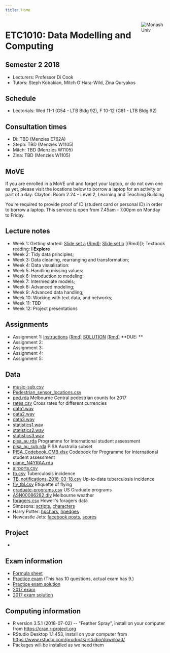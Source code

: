 ```yaml
---
title: Home
---
```


[<img src="img/M.png" style="max-width:15%;min-width:40px;float:right;" alt="Monash Univ" />](https://monash.edu)

# ETC1010: Data Modelling and Computing

## Semester 2 2018

- Lecturers: Professor Di Cook 
- Tutors: Steph Kobakian, Mitch O'Hara-Wild, Zina Quryakos

## Schedule

- Lectorials: Wed 11-1 (G54 - LTB Bldg 92), F 10-12 (G81 - LTB Bldg 92)

## Consultation times

- Di: TBD (Menzies E762A)
- Steph: TBD (Menzies W1105)
- Mitch: TBD (Menzies W1105)
- Zina: TBD (Menzies W1105)

## MoVE

If you are enrolled in a MoVE unit and forget your laptop, or do not own one as yet, please visit the locations below to borrow a laptop for an activity or part of a day:
Clayton: Room 2.24 - Level 2, Learning and Teaching Building

You’re required to provide proof of ID (student card or personal ID) in order to borrow a laptop. This service is open from 7.45am - 7.00pm on Monday to Friday.

## Lecture notes

- Week 1: Getting started: [Slide set a]() [(Rmd)](); [Slide set b]() [(Rmd)]); Textbook reading: __I Explore__
- Week 2: Tidy data principles;
- Week 3: Data cleaning, rearranging and transformation; 
- Week 4: Data visualisation: 
- Week 5: Handling missing values: 
- Week 6: Introduction to modeling: 
- Week 7: Intermediate models; 
- Week 8: Advanced modeling;
- Week 9: Advanced data handling; 
- Week 10: Working with text data, and networks;
- Week 11: TBD
- Week 12: Project presentations

<!--
https://www.monash.edu/policy-bank/academic/education/learning-and-teaching
-->
		 
## Assignments

- Assignment 1: [Instructions]() [(Rmd)]() [SOLUTION]() [(Rmd)]() **DUE: **
- Assignment 2: 
- Assignment 3:
- Assignment 4:
- Assignment 5:


## Data 

- [music-sub.csv](http://dmac.netlify.com/lectures/data/music-sub.csv)
- [Pedestrian_sensor_locations.csv](http://dmac.netlify.com/lectures/data/Pedestrian_sensor_locations.csv)
- [ped.rda](http://dmac.netlify.com/lectures/data/ped.rda) Melbourne Central pedestrian counts for 2017
- [rates.csv](http://dmac.netlify.com/lectures/data/rates.csv) Cross rates for different currencies
- [data1.wav](http://dmac.netlify.com/lectures/data/data1.wav)
- [data2.wav](http://dmac.netlify.com/lectures/data/data2.wav)
- [data3.wav](http://dmac.netlify.com/lectures/data/data3.wav)
- [statistics1.wav](http://dmac.netlify.com/lectures/data/statistics1.wav)
- [statistics2.wav](http://dmac.netlify.com/lectures/data/statistics2.wav)
- [statistics3.wav](http://dmac.netlify.com/lectures/data/statistics3.wav)
- [pisa_au.rda](http://dmac.netlify.com/lectures/data/pisa_au.rda) Programme for International student assessment
- [pisa_au_sub.rda](http://dmac.netlify.com/lectures/lecture7a/data/pisa_au_sub.rda) PISA Australia subset
- [PISA_Codebook_CMB.xlsx](http://dmac.netlify.com/lectures/data/PISA_Codebook_CMB.xlsx) Codebook for Programme for International student assessment
- [plane_N4YRAA.rda](http://dmac.netlify.com/lectures/data/plane_N4YRAA.rda)
- [airports.csv](http://dmac.netlify.com/lectures/data/airports.csv)
- [tb.csv](http://dmac.netlify.com/lectures/data/tb.csv) Tuberculosis incidence
- [TB_notifications_2018-03-18.csv](http://dmac.netlify.com/lectures/data/TB_notifications_2018-03-18.csv) Up-to-date tuberculosis incidence
- [fly_tbl.csv](http://dmac.netlify.com/lectures/data/fly_tbl.csv) Etiquette of flying
- [graduate-programs.csv](http://dmac.netlify.com/lectures/data/graduate-programs.csv) US Graduate programs 
- [ASN00086282.dly](http://dmac.netlify.com/lectures/data/ASN00086282.dly) Melbourne weather
- [foragers.csv](http://dmac.netlify.com/lectures/data/foragers.csv) Howell's foragers data
- Simpsons: [scripts](http://dmac.netlify.com/lectures/data/simpsons_script_lines.csv), [characters](http://dmac.netlify.com/lectures/data/simpsons_characters.csv)
- Harry Potter: [hpchars](http://dmac.netlify.com/lectures/lecture10b/data/hpchars.rda), [hpedges](http://dmac.netlify.com/lectures/lecture10b/data/hpedges.rda)
- Newcastle Jets: [facebook posts](http://dmac.netlify.com/lectures/data/ncj_posts.rda), [scores](http://dmac.netlify.com/lectures/data/ncj.csv)


## Project

- 

## Exam information

- [Formula sheet](exam/formula_sheet.pdf)
- [Practice exam](exam/practice_exam2017.pdf) (This has 10 questions, actual exam has 9.)
- [Practice exam solution](exam/practice_exam2017_solution.pdf)
- [2017 exam](exam/exam2017.pdf) 
- [2017 exam solution](exam/exam2017_solution.pdf)

## Computing information

- R version 3.5.1 (2018-07-02) -- "Feather Spray", install on your computer from https://cran.r-project.org
- RStudio Desktop 1.1.453, install on your computer from https://www.rstudio.com/products/rstudio/download/
- Packages will be installed as we need them
